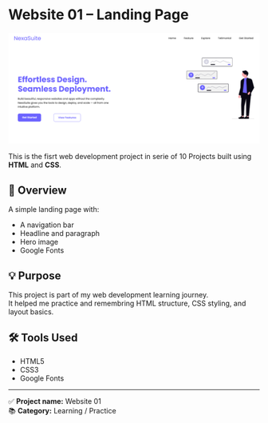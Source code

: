 # Website 01 – Landing Page

![Landing Page Screenshot](./Assets/screenchot.png)

This is the fisrt web development project in serie of 10 Projects built using **HTML** and **CSS**.

## 📌 Overview

A simple landing page with:
- A navigation bar
- Headline and paragraph
- Hero image
- Google Fonts

## 💡 Purpose

This project is part of my web development learning journey.  
It helped me practice and remembring HTML structure, CSS styling, and layout basics.

## 🛠 Tools Used

- HTML5  
- CSS3  
- Google Fonts

---

✅ **Project name:** Website 01  
📚 **Category:** Learning / Practice  

